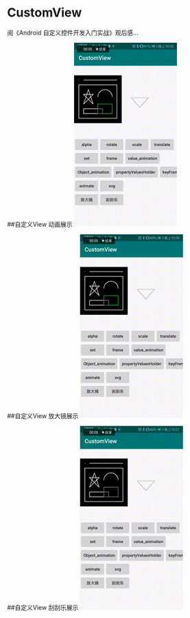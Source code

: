 # CustomView

阅《Android 自定义控件开发入门实战》观后感...

##自定义View 动画展示
![Image text](https://github.com/DayorNight/File/blob/master/Animation.gif)

##自定义View 放大镜展示
![Image text](https://github.com/DayorNight/File/blob/master/LoupeView.gif)

##自定义View 刮刮乐展示
![Image text](https://github.com/DayorNight/File/blob/master/ScratchCardView.gif)
